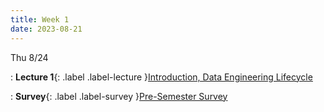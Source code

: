 ```yaml
---
title: Week 1
date: 2023-08-21
---
```


Thu 8/24

: **Lecture 1**{: .label .label-lecture }[Introduction, Data Engineering Lifecycle](lecture/lec01)

: **Survey**{: .label .label-survey }[Pre-Semester Survey]()

